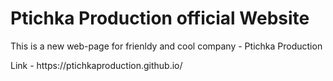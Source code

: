 # Ptichka Production official Website
<p>This is a new web-page for frienldy and cool company - Ptichka Production</p>
<p>Link - https://ptichkaproduction.github.io/</p>
